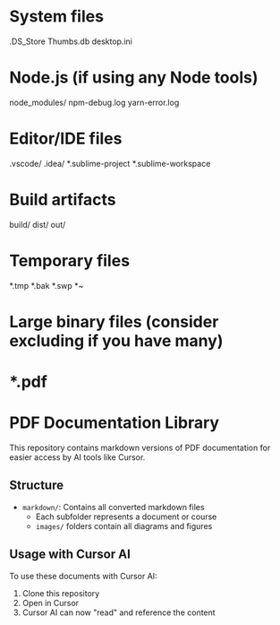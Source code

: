 # System files
.DS_Store
Thumbs.db
desktop.ini

# Node.js (if using any Node tools)
node_modules/
npm-debug.log
yarn-error.log

# Editor/IDE files
.vscode/
.idea/
*.sublime-project
*.sublime-workspace

# Build artifacts
build/
dist/
out/

# Temporary files
*.tmp
*.bak
*.swp
*~

# Large binary files (consider excluding if you have many)
# *.pdf

# PDF Documentation Library

This repository contains markdown versions of PDF documentation for easier access by AI tools like Cursor.

## Structure

- `markdown/`: Contains all converted markdown files
  - Each subfolder represents a document or course
  - `images/` folders contain all diagrams and figures

## Usage with Cursor AI

To use these documents with Cursor AI:
1. Clone this repository
2. Open in Cursor
3. Cursor AI can now "read" and reference the content
